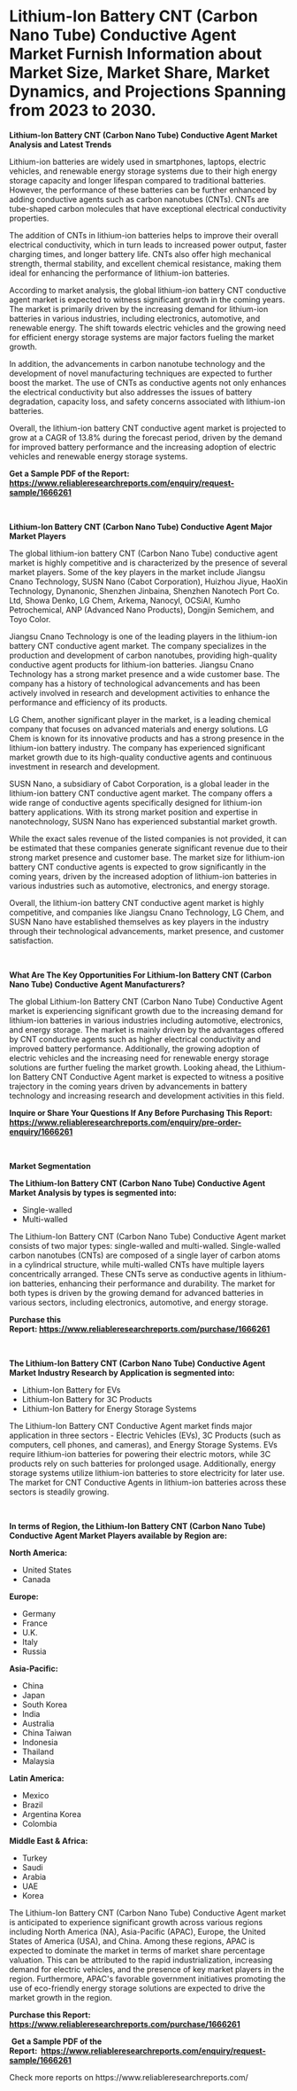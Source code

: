 <p><h1>Lithium-Ion Battery CNT (Carbon Nano Tube) Conductive Agent Market Furnish Information about Market Size, Market Share, Market Dynamics, and Projections Spanning from 2023 to 2030.</h1></p><p><strong>Lithium-Ion Battery CNT (Carbon Nano Tube) Conductive Agent Market Analysis and Latest Trends</strong></p>
<p><p>Lithium-ion batteries are widely used in smartphones, laptops, electric vehicles, and renewable energy storage systems due to their high energy storage capacity and longer lifespan compared to traditional batteries. However, the performance of these batteries can be further enhanced by adding conductive agents such as carbon nanotubes (CNTs). CNTs are tube-shaped carbon molecules that have exceptional electrical conductivity properties.</p><p>The addition of CNTs in lithium-ion batteries helps to improve their overall electrical conductivity, which in turn leads to increased power output, faster charging times, and longer battery life. CNTs also offer high mechanical strength, thermal stability, and excellent chemical resistance, making them ideal for enhancing the performance of lithium-ion batteries.</p><p>According to market analysis, the global lithium-ion battery CNT conductive agent market is expected to witness significant growth in the coming years. The market is primarily driven by the increasing demand for lithium-ion batteries in various industries, including electronics, automotive, and renewable energy. The shift towards electric vehicles and the growing need for efficient energy storage systems are major factors fueling the market growth.</p><p>In addition, the advancements in carbon nanotube technology and the development of novel manufacturing techniques are expected to further boost the market. The use of CNTs as conductive agents not only enhances the electrical conductivity but also addresses the issues of battery degradation, capacity loss, and safety concerns associated with lithium-ion batteries.</p><p>Overall, the lithium-ion battery CNT conductive agent market is projected to grow at a CAGR of 13.8% during the forecast period, driven by the demand for improved battery performance and the increasing adoption of electric vehicles and renewable energy storage systems.</p></p>
<p><strong>Get a Sample PDF of the Report:&nbsp; <a href="https://www.reliableresearchreports.com/enquiry/request-sample/1666261">https://www.reliableresearchreports.com/enquiry/request-sample/1666261</a></strong></p>
<p>&nbsp;</p>
<p><strong>Lithium-Ion Battery CNT (Carbon Nano Tube) Conductive Agent Major Market Players</strong></p>
<p><p>The global lithium-ion battery CNT (Carbon Nano Tube) conductive agent market is highly competitive and is characterized by the presence of several market players. Some of the key players in the market include Jiangsu Cnano Technology, SUSN Nano (Cabot Corporation), Huizhou Jiyue, HaoXin Technology, Dynanonic, Shenzhen Jinbaina, Shenzhen Nanotech Port Co. Ltd, Showa Denko, LG Chem, Arkema, Nanocyl, OCSiAI, Kumho Petrochemical, ANP (Advanced Nano Products), Dongjin Semichem, and Toyo Color.</p><p>Jiangsu Cnano Technology is one of the leading players in the lithium-ion battery CNT conductive agent market. The company specializes in the production and development of carbon nanotubes, providing high-quality conductive agent products for lithium-ion batteries. Jiangsu Cnano Technology has a strong market presence and a wide customer base. The company has a history of technological advancements and has been actively involved in research and development activities to enhance the performance and efficiency of its products.</p><p>LG Chem, another significant player in the market, is a leading chemical company that focuses on advanced materials and energy solutions. LG Chem is known for its innovative products and has a strong presence in the lithium-ion battery industry. The company has experienced significant market growth due to its high-quality conductive agents and continuous investment in research and development.</p><p>SUSN Nano, a subsidiary of Cabot Corporation, is a global leader in the lithium-ion battery CNT conductive agent market. The company offers a wide range of conductive agents specifically designed for lithium-ion battery applications. With its strong market position and expertise in nanotechnology, SUSN Nano has experienced substantial market growth.</p><p>While the exact sales revenue of the listed companies is not provided, it can be estimated that these companies generate significant revenue due to their strong market presence and customer base. The market size for lithium-ion battery CNT conductive agents is expected to grow significantly in the coming years, driven by the increased adoption of lithium-ion batteries in various industries such as automotive, electronics, and energy storage.</p><p>Overall, the lithium-ion battery CNT conductive agent market is highly competitive, and companies like Jiangsu Cnano Technology, LG Chem, and SUSN Nano have established themselves as key players in the industry through their technological advancements, market presence, and customer satisfaction.</p></p>
<p>&nbsp;</p>
<p><strong>What Are The Key Opportunities For Lithium-Ion Battery CNT (Carbon Nano Tube) Conductive Agent Manufacturers?</strong></p>
<p><p>The global Lithium-Ion Battery CNT (Carbon Nano Tube) Conductive Agent market is experiencing significant growth due to the increasing demand for lithium-ion batteries in various industries including automotive, electronics, and energy storage. The market is mainly driven by the advantages offered by CNT conductive agents such as higher electrical conductivity and improved battery performance. Additionally, the growing adoption of electric vehicles and the increasing need for renewable energy storage solutions are further fueling the market growth. Looking ahead, the Lithium-Ion Battery CNT Conductive Agent market is expected to witness a positive trajectory in the coming years driven by advancements in battery technology and increasing research and development activities in this field.</p></p>
<p><strong>Inquire or Share Your Questions If Any Before Purchasing This Report: <a href="https://www.reliableresearchreports.com/enquiry/pre-order-enquiry/1666261">https://www.reliableresearchreports.com/enquiry/pre-order-enquiry/1666261</a></strong></p>
<p>&nbsp;</p>
<p><strong>Market Segmentation</strong></p>
<p><strong>The Lithium-Ion Battery CNT (Carbon Nano Tube) Conductive Agent Market Analysis by types is segmented into:</strong></p>
<p><ul><li>Single-walled</li><li>Multi-walled</li></ul></p>
<p><p>The Lithium-Ion Battery CNT (Carbon Nano Tube) Conductive Agent market consists of two major types: single-walled and multi-walled. Single-walled carbon nanotubes (CNTs) are composed of a single layer of carbon atoms in a cylindrical structure, while multi-walled CNTs have multiple layers concentrically arranged. These CNTs serve as conductive agents in lithium-ion batteries, enhancing their performance and durability. The market for both types is driven by the growing demand for advanced batteries in various sectors, including electronics, automotive, and energy storage.</p></p>
<p><strong>Purchase this Report:&nbsp;<a href="https://www.reliableresearchreports.com/purchase/1666261">https://www.reliableresearchreports.com/purchase/1666261</a></strong></p>
<p>&nbsp;</p>
<p><strong>The Lithium-Ion Battery CNT (Carbon Nano Tube) Conductive Agent Market Industry Research by Application is segmented into:</strong></p>
<p><ul><li>Lithium-Ion Battery for EVs</li><li>Lithium-Ion Battery for 3C Products</li><li>Lithium-Ion Battery for Energy Storage Systems</li></ul></p>
<p><p>The Lithium-Ion Battery CNT Conductive Agent market finds major application in three sectors - Electric Vehicles (EVs), 3C Products (such as computers, cell phones, and cameras), and Energy Storage Systems. EVs require lithium-ion batteries for powering their electric motors, while 3C products rely on such batteries for prolonged usage. Additionally, energy storage systems utilize lithium-ion batteries to store electricity for later use. The market for CNT Conductive Agents in lithium-ion batteries across these sectors is steadily growing.</p></p>
<p>&nbsp;</p>
<p><strong>In terms of Region, the Lithium-Ion Battery CNT (Carbon Nano Tube) Conductive Agent Market Players available by Region are:</strong></p>
<p>
    <p> <strong> North America: </strong>
        <ul>
            <li>United States</li>
            <li>Canada</li>
        </ul>
        </p> 
    <p> <strong> Europe: </strong>
        <ul>
            <li>Germany</li>
            <li>France</li>
            <li>U.K.</li>
            <li>Italy</li>
            <li>Russia</li>
        </ul>
        </p> 
    <p> <strong> Asia-Pacific: </strong>
        <ul>
            <li>China</li>
            <li>Japan</li>
            <li>South Korea</li>
            <li>India</li>
            <li>Australia</li>
            <li>China Taiwan</li>
            <li>Indonesia</li>
            <li>Thailand</li>
            <li>Malaysia</li>
        </ul>
        </p> 
    <p> <strong> Latin America: </strong>
        <ul>
            <li>Mexico</li>
            <li>Brazil</li>
            <li>Argentina Korea</li>
            <li>Colombia</li>
        </ul>
        </p> 
    <p> <strong> Middle East & Africa: </strong>
        <ul>
            <li>Turkey</li>
            <li>Saudi</li>
            <li>Arabia</li>
            <li>UAE</li>
            <li>Korea</li>
        </ul>
    </p>
    </p>
<p><p>The Lithium-Ion Battery CNT (Carbon Nano Tube) Conductive Agent market is anticipated to experience significant growth across various regions including North America (NA), Asia-Pacific (APAC), Europe, the United States of America (USA), and China. Among these regions, APAC is expected to dominate the market in terms of market share percentage valuation. This can be attributed to the rapid industrialization, increasing demand for electric vehicles, and the presence of key market players in the region. Furthermore, APAC's favorable government initiatives promoting the use of eco-friendly energy storage solutions are expected to drive the market growth in the region.</p></p>
<p><strong>Purchase this Report: <a href="https://www.reliableresearchreports.com/purchase/1666261">https://www.reliableresearchreports.com/purchase/1666261</a></strong></p>
<p>&nbsp;<strong>Get a Sample PDF of the Report:&nbsp;&nbsp;<a href="https://www.reliableresearchreports.com/enquiry/request-sample/1666261">https://www.reliableresearchreports.com/enquiry/request-sample/1666261</a></strong></p>
<p><strong></strong></p>
<p>Check more reports on https://www.reliableresearchreports.com/</p>